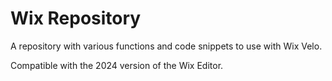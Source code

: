 # Wix Repository

A repository with various functions and code snippets to use with Wix Velo.

Compatible with the 2024 version of the Wix Editor.
